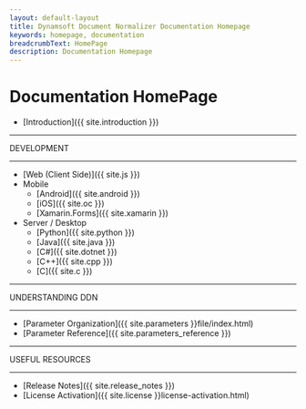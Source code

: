 ```yaml
---
layout: default-layout
title: Dynamsoft Document Normalizer Documentation Homepage
keywords: homepage, documentation
breadcrumbText: HomePage
description: Documentation Homepage
---
```



# Documentation HomePage

* [Introduction]({{ site.introduction }})

<hr>
DEVELOPMENT
<hr>

* [Web (Client Side)]({{ site.js }})
* Mobile
  * [Android]({{ site.android }})
  * [iOS]({{ site.oc }})
  * [Xamarin.Forms]({{ site.xamarin }})
* Server / Desktop
  * [Python]({{ site.python }})
  * [Java]({{ site.java }})
  * [C\#]({{ site.dotnet }})
  * [C++]({{ site.cpp }})
  * [C]({{ site.c }})

<hr>
UNDERSTANDING DDN
<hr>

* [Parameter Organization]({{ site.parameters }}file/index.html)
* [Parameter Reference]({{ site.parameters_reference }})

<hr>
USEFUL RESOURCES
<hr>

* [Release Notes]({{ site.release_notes }})
* [License Activation]({{ site.license }}license-activation.html)
